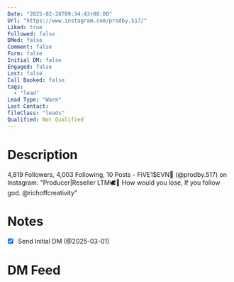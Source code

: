 ```yaml
---
Date: "2025-02-28T09:34:43+00:00"
Url: "https://www.instagram.com/prodby.517/"
Liked: true
Followed: false
DMed: false
Comment: false
Form: false
Initial DM: false
Engaged: false
Lost: false
Call Booked: false
tags:
  - "lead"
Lead Type: "Warm"
Last Contact:
fileClass: "leads"
Qualified: Not Qualified
---
```

# Description
4,819 Followers, 4,003 Following, 10 Posts - FiVE1$EVN💽 (@prodby.517) on Instagram: "Producer|Reseller
LTM🕊️💐
How would you lose,
If you follow god.
@richoffcreativity"
# Notes
- [x] Send Initial DM (@2025-03-01)
# DM Feed